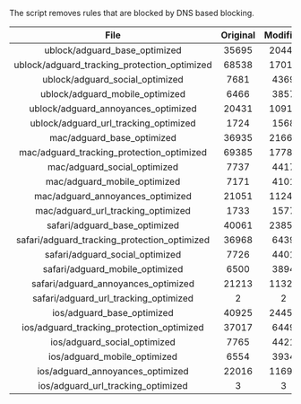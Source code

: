 The script removes rules that are blocked by DNS based blocking.


| File | Original | Modified |
|:----:|:-----:|:-----:|
| ublock/adguard_base_optimized | 35695 | 20446 |
| ublock/adguard_tracking_protection_optimized | 68538 | 17014 |
| ublock/adguard_social_optimized | 7681 | 4369 |
| ublock/adguard_mobile_optimized | 6466 | 3857 |
| ublock/adguard_annoyances_optimized | 20431 | 10910 |
| ublock/adguard_url_tracking_optimized | 1724 | 1568 |
| mac/adguard_base_optimized | 36935 | 21662 |
| mac/adguard_tracking_protection_optimized | 69385 | 17789 |
| mac/adguard_social_optimized | 7737 | 4417 |
| mac/adguard_mobile_optimized | 7171 | 4101 |
| mac/adguard_annoyances_optimized | 21051 | 11240 |
| mac/adguard_url_tracking_optimized | 1733 | 1577 |
| safari/adguard_base_optimized | 40061 | 23856 |
| safari/adguard_tracking_protection_optimized | 36968 | 6439 |
| safari/adguard_social_optimized | 7726 | 4401 |
| safari/adguard_mobile_optimized | 6500 | 3894 |
| safari/adguard_annoyances_optimized | 21213 | 11320 |
| safari/adguard_url_tracking_optimized | 2 | 2 |
| ios/adguard_base_optimized | 40925 | 24454 |
| ios/adguard_tracking_protection_optimized | 37017 | 6449 |
| ios/adguard_social_optimized | 7765 | 4421 |
| ios/adguard_mobile_optimized | 6554 | 3934 |
| ios/adguard_annoyances_optimized | 22016 | 11694 |
| ios/adguard_url_tracking_optimized | 3 | 3 |